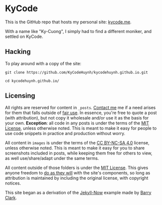 # KyCode

This is the GitHub repo that hosts my personal site: [kycode.me](http://kycode.me).

With a name like "Ky-Cuong", I simply had to find a different moniker, and
settled on KyCode.


## Hacking 

To play around with a copy of the site:

```
git clone https://github.com/KyCodeHuynh/kycodehuynh.github.io.git

cd kycodehuynh.github.io/
```


## Licensing

All rights are reserved for content in `_posts`.
[Contact me](/contact/) me if a need arises for them that falls outside of
[fair use](http://fairuse.stanford.edu/overview/fair-use/what-is-fair-use/). 
In essence, you're free to quote a post (with attribution), but not copy it
wholesale and/or use it as the basis for your own. 
**Exception**: all code in any posts is under the terms of the
[MIT License](https://opensource.org/licenses/MIT), unless otherwise
noted. This is meant to make it easy for people to use code snippets
in practice and production without worry.

All content in `images` is under the terms of the
[CC BY-NC-SA 4.0](https://creativecommons.org/licenses/by-nc-sa/4.0/)
license, unless otherwise noted. 
This is meant to make it easy for you to share screenshots
included in posts, while keeping them free for others to view, 
as well use/share/adapt under the same terms.

All content outside of those folders is under the [MIT License](https://opensource.org/licenses/MIT).
This gives anyone freedom to [do as they will](https://tldrlegal.com/license/mit-license) with the site's components, so long as attribution is maintained by including the original license, with copyright notices.

This site began as a derivation of the [Jekyll-Now](https://github.com/barryclark/jekyll-now) example made by [Barry Clark](http://www.barryclark.co/). 
